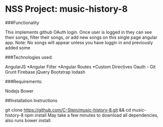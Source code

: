 # NSS Project: music-history-8
 
###Functionality

This implements github OAuth login. Once user is logged in they can see their songs, filter their songs, or add new songs on this single page angular app.
Note: No songs will appear unless you have loggin in and previously added some

###Technologies used:

AngularJS *Angular Filter *Angular Routes *Custom Directives
Oauth - Git
Grunt
Firebase
jQuery
Bootstrap
lodash

###Requirements:

Nodejs
Bower

##Installation Instructions

git clone https://github.com/C-Stein/music-history-8.git && cd music-history-8
npm install May take a few minutes to download all dependencies, also runs bower install.

